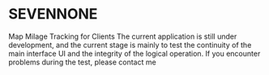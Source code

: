 # SEVENNONE
Map Milage Tracking for Clients The current application is still under development, and the current stage is mainly to test the continuity of the main interface UI and the integrity of the logical operation. If you encounter problems during the test, please contact me
